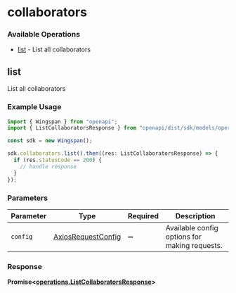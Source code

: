 # collaborators

### Available Operations

* [list](#list) - List all collaborators

## list

List all collaborators

### Example Usage

```typescript
import { Wingspan } from "openapi";
import { ListCollaboratorsResponse } from "openapi/dist/sdk/models/operations";

const sdk = new Wingspan();

sdk.collaborators.list().then((res: ListCollaboratorsResponse) => {
  if (res.statusCode == 200) {
    // handle response
  }
});
```

### Parameters

| Parameter                                                    | Type                                                         | Required                                                     | Description                                                  |
| ------------------------------------------------------------ | ------------------------------------------------------------ | ------------------------------------------------------------ | ------------------------------------------------------------ |
| `config`                                                     | [AxiosRequestConfig](https://axios-http.com/docs/req_config) | :heavy_minus_sign:                                           | Available config options for making requests.                |


### Response

**Promise<[operations.ListCollaboratorsResponse](../../models/operations/listcollaboratorsresponse.md)>**

